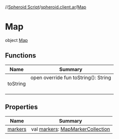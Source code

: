 //[Spheroid Script](../../index.md)/[spheroid.client.ar](../index.md)/[Map](index.md)



# Map  
 object [Map](index.md)   


## Functions  
  
|  Name|  Summary| 
|---|---|
| toString| open override fun toString(): String  <br><br><br>


## Properties  
  
|  Name|  Summary| 
|---|---|
| [markers](index.md#spheroid.client.ar/Map/markers/#/PointingToDeclaration/)|  val [markers](index.md#spheroid.client.ar/Map/markers/#/PointingToDeclaration/): [MapMarkerCollection](../-map-marker-collection/index.md)   <br>

